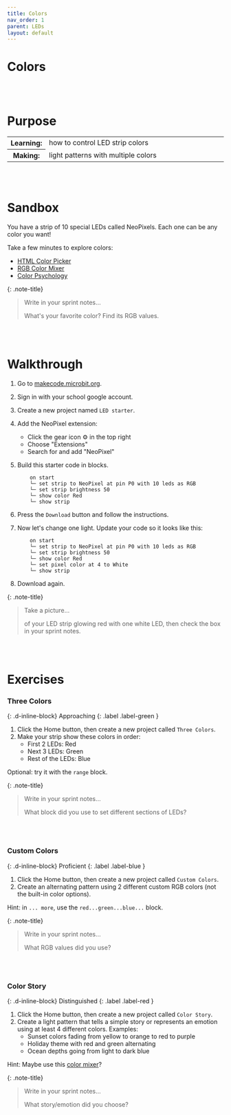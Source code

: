 ```yaml
---
title: Colors
nav_order: 1
parent: LEDs
layout: default
---
```


# Colors

<br><br>

# Purpose

<table>
<tr>
<th>Learning:</th>
<td style="width:100%">how to control LED strip colors</td>
</tr>
<tr>
<th>Making:</th>
<td style="width:100%">light patterns with multiple colors</td>
</tr>
</table>

<br><br>

# Sandbox

You have a strip of 10 special LEDs called NeoPixels. Each one can be any color you want!

Take a few minutes to explore colors:

- [HTML Color Picker](https://www.w3schools.com/colors/colors_picker.asp)
- [RGB Color Mixer](https://www.w3schools.com/colors/colors_rgb.asp)
- [Color Psychology](https://www.canva.com/colors/color-meanings/)

{: .note-title}

> Write in your sprint notes...
>
> What's your favorite color? Find its RGB values.

<br><br>

# Walkthrough

1.  Go to [makecode.microbit.org](https://makecode.microbit.org).
1.  Sign in with your school google account.
1.  Create a new project named `LED starter`.
1.  Add the NeoPixel extension:
    - Click the gear icon ⚙️ in the top right
    - Choose "Extensions"
    - Search for and add "NeoPixel"
1.  Build this starter code in blocks.

    ```
        on start
        └─ set strip to NeoPixel at pin P0 with 10 leds as RGB
        └─ set strip brightness 50
        └─ show color Red
        └─ show strip
    ```

1.  Press the `Download` button and follow the instructions.
1.  Now let's change one light. Update your code so it looks like this:

    ```
        on start
        └─ set strip to NeoPixel at pin P0 with 10 leds as RGB
        └─ set strip brightness 50
        └─ show color Red
        └─ set pixel color at 4 to White
        └─ show strip
    ```

1.  Download again.

{: .note-title}

> Take a picture...
>
> of your LED strip glowing red with one white LED, then check the box in your sprint notes.

<br><br>

# Exercises

<!-- prettier-ignore-start -->

### Three Colors
{: .d-inline-block}
Approaching
{: .label .label-green }

1. Click the Home button, then create a new project called `Three Colors`.
1. Make your strip show these colors in order:
   - First 2 LEDs: Red
   - Next 3 LEDs: Green  
   - Rest of the LEDs: Blue

Optional: try it with the `range` block.

{: .note-title}
> Write in your sprint notes...
>
> What block did you use to set different sections of LEDs?

<br><br>

### Custom Colors
{: .d-inline-block}
Proficient
{: .label .label-blue }

1. Click the Home button, then create a new project called `Custom Colors`.
1. Create an alternating pattern using 2 different custom RGB colors (not the built-in color options). 

Hint: in `... more`, use the `red...green...blue...` block.

{: .note-title}
> Write in your sprint notes...
>
> What RGB values did you use?

<br><br>

### Color Story
{: .d-inline-block}
Distinguished
{: .label .label-red }

1. Click the Home button, then create a new project called `Color Story`.
1. Create a light pattern that tells a simple story or represents an emotion using at least 4 different colors. Examples:
    - Sunset colors fading from yellow to orange to red to purple
    - Holiday theme with red and green alternating
    - Ocean depths going from light to dark blue

Hint: Maybe use this [color mixer](https://www.w3schools.com/colors/colors_mixer.asp)?

{: .note-title}
> Write in your sprint notes...
>
> What story/emotion did you choose?

<br><br>

<!-- prettier-ignore-end -->
